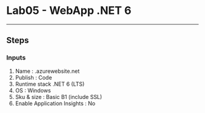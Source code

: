 # Lab05 - WebApp .NET 6

---

## Steps
### Inputs
1. Name : <random> .azurewebsite.net
2. Publish : Code
3. Runtime stack .NET 6 (LTS)
4. OS : Windows
5. Sku & size : Basic B1 (include SSL)
6. Enable Application Insights : No
